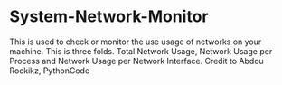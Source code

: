 # System-Network-Monitor
This is used to check or monitor the use usage of networks on your machine. This is three folds. Total Network Usage, Network Usage per Process and Network Usage per Network Interface. Credit to Abdou Rockikz, PythonCode
